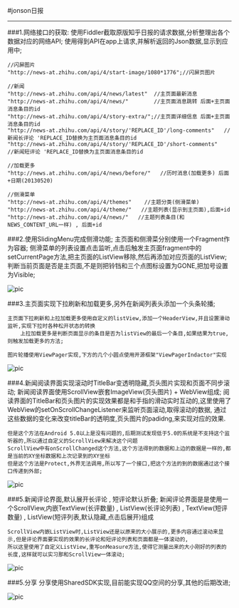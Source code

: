 #jonson日报

---

###1.网络接口的获取:
	使用Fiddler截取原版知乎日报的请求数据,分析整理出各个数据对应的网络API;
  	使用得到API在app上请求,并解析返回的Json数据,显示到应用中;

	//闪屏图片
    "http://news-at.zhihu.com/api/4/start-image/1080*1776";//闪屏页图片

    //新闻
    "http://news-at.zhihu.com/api/4/news/latest"  //主页面最新消息
    "http://news-at.zhihu.com/api/4/news/"        //主页面消息跳转 后面+主页面消息条目的id
    "http://news-at.zhihu.com/api/4/story-extra/";//主页面详细信息 后面+主页面消息条目的id
    "http://news-at.zhihu.com/api/4/story/'REPLACE_ID'/long-comments"   //新闻长评论 'REPLACE_ID替换为主页面消息条目的id
    "http://news-at.zhihu.com/api/4/story/'REPLACE_ID'/short-comments"   //新闻短评论 'REPLACE_ID替换为主页面消息条目的id

    //加载更多
    "http://news.at.zhihu.com/api/4/news/before/"   //历时消息(加载更多) 后面+日期(20130520)

    //侧滑菜单
    "http://news-at.zhihu.com/api/4/themes"    //主题分类(侧滑菜单)
    "http://news-at.zhihu.com/api/4/theme/"   //主题列表(显示到主页面),后面+id
    "http://news-at.zhihu.com/api/4/news/"   //主题列表条目(和NEWS_CONTENT_URL一样) , 后面+id

###2.使用SlidingMenu完成侧滑功能;
	主页面和侧滑菜分别使用一个Fragment作为容器;
	侧滑菜单的列表设置点击监听,点击后触发主页面fragment中的setCurrentPage方法,把主页面的ListView移除,然后再添加对应页面的ListView;
	判断当前页面是否是主页面,不是则把铃铛和三个点图标设置为GONE,把加号设置为Visible;
		
![pic](http://i11.tietuku.com/7cbc2f38e373ea7c.gif)

###3.主页面实现下拉刷新和加载更多,另外在新闻列表头添加一个头条轮播;

	主页面下拉刷新和上拉加载更多使用自定义的listView,添加一个HeaderView,并且设置滑动监听,实现下拉时各种松开状态的转换
		上拉加载更多是判断页面显示的条目是否为listView的最后一个条目,如果结果为true,则触发加载更多的方法;
	
	图片轮播使用ViewPager实现,下方的几个小圆点使用开源框架"ViewPagerIndactor"实现

![pic](http://i12.tietuku.com/9144a2b125c29d61.gif)

###4.新闻阅读界面实现滚动时TitleBar变透明隐藏,页头图片实现和页面不同步滚动;
	新闻阅读界面使用ScrollView嵌套ImageView(页头图片) + WebView组成;
	阅读界面的TitleBar和页头图片的实现效果都是和手指的滑动实时互动的,这里使用了WebView的setOnScrollChangeListener来监听页面滚动,取得滚动的数据,
	通过这些数据的变化来改变titleBar的透明度,页头图片的padidng,来实现对应的效果.

	但是这个方法在Android 5.0以上是没有问题的,后期测试发现低于5.0的系统是不支持这个监听器的,所以通过自定义的ScrollView来解决这个问题
	ScrollView中有onScrollChanged这个方法,这个方法得到的数据和上边的数据是一样的,都是当前的XY坐标数据和上次记录到的XY坐标
	但是这个方法是Protect,外界无法调用,所以写了一个接口,把这个方法的到的数据通过这个接口传递到外部;

![pic](http://i11.tietuku.com/60148ffafa2c0366.gif)

###5.新闻评论界面,默认展开长评论 , 短评论默认折叠;
	新闻评论界面是是使用一个ScrollView,内嵌TextView(长评数量) , ListView(长评论列表) , TextView(短评数量) , 
	ListView(短评列表,默认隐藏,点击后展开)组成
	
	ScrollView内嵌ListView时,ListView还是以原来的大小展示的,更多内容通过滚动来显示,但是评论界面要实现的效果的长评论和短评论列表和页面都是一体滚动的,
	所以这里使用了自定义ListView,重写onMeasure方法,使得它测量出来的大小刚好的列表的长度,这样就可以实习那和ScrollView一体滚动;

![pic](http://i13.tietuku.com/4e6f87b756e51447.gif)

###5.分享
	分享使用SharedSDK实现,目前能实现QQ空间的分享,其他的后期改进;
	
![pic](http://i13.tietuku.com/459542683351244d.gif)



	
	

